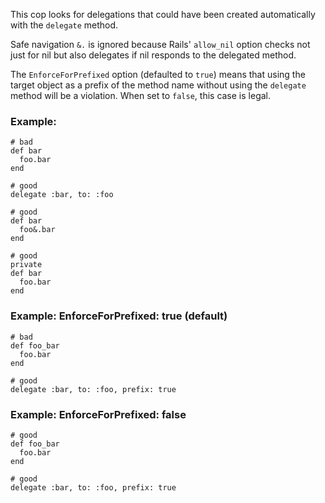 This cop looks for delegations that could have been created
automatically with the `delegate` method.

Safe navigation `&.` is ignored because Rails' `allow_nil`
option checks not just for nil but also delegates if nil
responds to the delegated method.

The `EnforceForPrefixed` option (defaulted to `true`) means that
using the target object as a prefix of the method name
without using the `delegate` method will be a violation.
When set to `false`, this case is legal.

### Example:
    # bad
    def bar
      foo.bar
    end

    # good
    delegate :bar, to: :foo

    # good
    def bar
      foo&.bar
    end

    # good
    private
    def bar
      foo.bar
    end

### Example: EnforceForPrefixed: true (default)
    # bad
    def foo_bar
      foo.bar
    end

    # good
    delegate :bar, to: :foo, prefix: true

### Example: EnforceForPrefixed: false
    # good
    def foo_bar
      foo.bar
    end

    # good
    delegate :bar, to: :foo, prefix: true